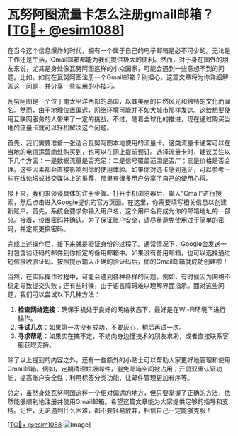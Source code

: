 # 瓦努阿图流量卡怎么注册gmail邮箱？[[TG💪+ @esim1088](https://t.me/s/esim1088)]

在当今这个信息爆炸的时代，拥有一个属于自己的电子邮箱是必不可少的。无论是工作还是生活，Gmail邮箱都能为我们提供极大的便利。然而，对于身在国外的朋友来说，尤其是身处像瓦努阿图这样的小众国家，可能会遇到一些意想不到的问题。比如，如何在瓦努阿图注册一个Gmail邮箱？别担心，这篇文章将为你详细解答这一问题，并分享一些实用的小技巧。

瓦努阿图是一个位于南太平洋西部的岛国，以其美丽的自然风光和独特的文化而闻名。然而，由于地理位置偏远，网络环境可能并不如大城市那样发达。这给想要使用互联网服务的人带来了一定的挑战。不过，随着全球化的推进，现在通过购买当地的流量卡就可以轻松解决这个问题。

首先，我们需要准备一张适合瓦努阿图本地使用的流量卡。这类流量卡通常可以在当地的电信运营商处购买到，也可以在网上提前预订。选择流量卡时，建议关注以下几个方面：一是数据流量是否充足；二是信号覆盖范围是否广；三是价格是否合理。这些因素都会直接影响到你的使用体验。如果你对选卡感到迷茫，可以参考一些在线论坛或社交媒体上的推荐，那里有很多用户分享了自己的使用心得。

接下来，我们来谈谈具体的注册步骤。打开手机浏览器后，输入“Gmail”进行搜索，然后点击进入Google提供的官方页面。在这里，你需要填写相关信息以创建新账户。首先，系统会要求你输入用户名，这个用户名将成为你的邮箱地址的一部分。接着，设置密码并确认。为了保证账户安全，请尽量避免使用过于简单的密码，并定期更换密码。

完成上述操作后，接下来就是验证身份的过程了。通常情况下，Google会发送一封包含验证码的邮件到你指定的备用邮箱中。如果没有备用邮箱，也可以选择通过短信接收验证码。按照提示输入正确的验证码后，你的Gmail邮箱就成功创建啦！

当然，在实际操作过程中，可能会遇到各种各样的问题。例如，有时候因为网络不稳定导致提交失败；还有些时候，由于语言障碍难以理解界面指示。面对这些问题，我们可以尝试以下几种方法：

1. **检查网络连接**：确保手机处于良好的网络状态下，最好是在Wi-Fi环境下进行操作。
2. **多试几次**：如果第一次没有成功，不要灰心，稍后再试一次。
3. **寻求帮助**：如果实在搞不定，不妨向身边懂技术的朋友求助，或者直接联系客服获取支持。

除了以上提到的内容之外，还有一些额外的小贴士可以帮助大家更好地管理和使用Gmail邮箱。例如，定期清理垃圾邮件，避免邮箱空间被占用；开启双重认证功能，提高账户安全性；利用标签分类功能，让邮件管理更加有序等。

总之，虽然身处瓦努阿图这样一个相对偏远的地方，但只要掌握了正确的方法，依然能够顺利地注册并使用Gmail邮箱。希望这篇文章能为大家提供足够的指导和支持。记住，无论遇到什么困难，都不要轻易放弃，相信自己一定能够克服！

[[TG💪+ @esim1088](https://t.me/s/esim1088) ![Image](https://i.postimg.cc/4NQfJmqS/Snipaste-2025-05-13-00-14-12.png)]